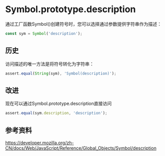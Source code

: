 # Symbol.prototype.description
通过工厂函数Symbol()创建符号时，您可以选择通过参数提供字符串作为描述：
```js
const sym = Symbol('description');
```

## 历史
访问描述的唯一方法是将符号转化为字符串：
```js
assert.equal(String(sym), 'Symbol(description)');
```

## 改进
现在可以通过Symbol.prototype.description直接访问
```js
assert.equal(sym.description, 'description');
```

## 参考资料
https://developer.mozilla.org/zh-CN/docs/Web/JavaScript/Reference/Global_Objects/Symbol/description